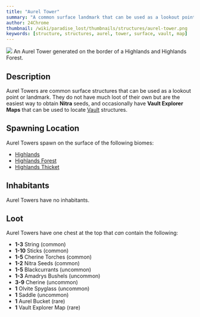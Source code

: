 ```yaml
---
title: "Aurel Tower"
summary: "A common surface landmark that can be used as a lookout point"
author: 24Chrome
thumbnail: /wiki/paradise_lost/thumbnails/structures/aurel-tower.png
keywords: [structure, structures, aurel, tower, surface, vault, map]
---
```


<img src="/wiki/paradise_lost/structures/aurel-tower.png">
An Aurel Tower generated on the border of a Highlands and Highlands Forest.

## Description
Aurel Towers are common surface structures that can be used as a lookout point or landmark.
They do not have much loot of their own but are the easiest way to obtain **Nitra** seeds, and occasionally have **Vault Explorer Maps** that can be used to locate [Vault](/wiki/paradise-lost/structures/vault/) structures.

## Spawning Location
Aurel Towers spawn on the surface of the following biomes:
* [Highlands](/wiki/paradise-lost/biomes/highlands/)
* [Highlands Forest](/wiki/paradise-lost/biomes/highlands-forest/)
* [Highlands Thicket](/wiki/paradise-lost/biomes/highlands-thicket/)

## Inhabitants
Aurel Towers have no inhabitants.

## Loot
Aurel Towers have one chest at the top that *can* contain the following:
* **1-3** String (common)
* **1-10** Sticks (common)
* **1-5** Cherine Torches (common)
* **1-2** Nitra Seeds (common)
* **1-5** Blackcurrants (uncommon)
* **1-3** Amadrys Bushels (uncommon)
* **3-9** Cherine (uncommon)
* **1** Olvite Spyglass (uncommon)
* **1** Saddle (uncommon)
* **1** Aurel Bucket (rare)
* **1** Vault Explorer Map (rare)